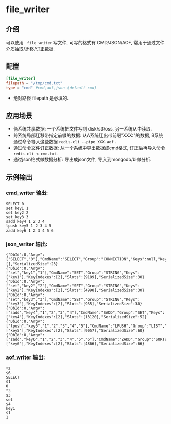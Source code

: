 # file_writer

## 介绍

可以使用 ` file_writer` 写文件, 可写的格式有 CMD/JSON/AOF, 常用于通过文件介质抽取/迁移/订正数据.
## 配置

```toml
[file_writer]
filepath = "/tmp/cmd.txt"
type = "cmd" #cmd,aof,json (default cmd)
```

* 绝对路径 filepath 是必填的.

## 应用场景
- 俩系统共享数据: 一个系统把文件写到 disk/s3/oss, 另一系统从中读取.
- 跨系统局部迁移带指定前缀的数据: 从A系统迁出带前缀"XXX:"的数据, B系统通过命令导入这些数据 `redis-cli --pipe XXX.aof` .
- 通过命令文件订正数据: 从一个系统中导出数据成cmd格式, 订正后再导入命令`redis-cli < cmd.txt`.
- 通过json格式做数据分析: 导出成json文件, 导入到mongodb/bi做分析.

## 示例输出
### cmd_writer 输出:
```
SELECT 0
set key1 1
set key2 2
set key3 3
sadd key4 1 2 3 4
lpush key5 1 2 3 4 5
zadd key6 1 2 3 4 5 6
```
### json_writer 输出:
```
{"DbId":0,"Argv":["SELECT","0"],"CmdName":"SELECT","Group":"CONNECTION","Keys":null,"KeyIndexes":null,"Slots":[],"SerializedSize":23}
{"DbId":0,"Argv":["set","key1","1"],"CmdName":"SET","Group":"STRING","Keys":["key1"],"KeyIndexes":[2],"Slots":[9189],"SerializedSize":30}
{"DbId":0,"Argv":["set","key2","2"],"CmdName":"SET","Group":"STRING","Keys":["key2"],"KeyIndexes":[2],"Slots":[4998],"SerializedSize":30}
{"DbId":0,"Argv":["set","key3","3"],"CmdName":"SET","Group":"STRING","Keys":["key3"],"KeyIndexes":[2],"Slots":[935],"SerializedSize":30}
{"DbId":0,"Argv":["sadd","key4","1","2","3","4"],"CmdName":"SADD","Group":"SET","Keys":["key4"],"KeyIndexes":[2],"Slots":[13120],"SerializedSize":52}
{"DbId":0,"Argv":["lpush","key5","1","2","3","4","5"],"CmdName":"LPUSH","Group":"LIST","Keys":["key5"],"KeyIndexes":[2],"Slots":[9057],"SerializedSize":60}
{"DbId":0,"Argv":["zadd","key6","1","2","3","4","5","6"],"CmdName":"ZADD","Group":"SORTED_SET","Keys":["key6"],"KeyIndexes":[2],"Slots":[4866],"SerializedSize":66}
```
### aof_writer 输出:
```
*2
$6
SELECT
$1
0
*3
$3
set
$4
key1
$1
1
```
